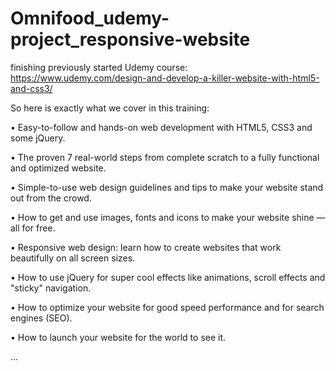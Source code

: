 # Omnifood_udemy-project_responsive-website
finishing previously started Udemy course:  https://www.udemy.com/design-and-develop-a-killer-website-with-html5-and-css3/


So here is exactly what we cover in this training:

• Easy-to-follow and hands-on web development with HTML5, CSS3 and some jQuery.

• The proven 7 real-world steps from complete scratch to a fully functional and optimized website.

• Simple-to-use web design guidelines and tips to make your website stand out from the crowd.

• How to get and use images, fonts and icons to make your website shine — all for free.

• Responsive web design: learn how to create websites that work beautifully on all screen sizes.

• How to use jQuery for super cool effects like animations, scroll effects and "sticky" navigation.

• How to optimize your website for good speed performance and for search engines (SEO).

• How to launch your website for the world to see it.

...